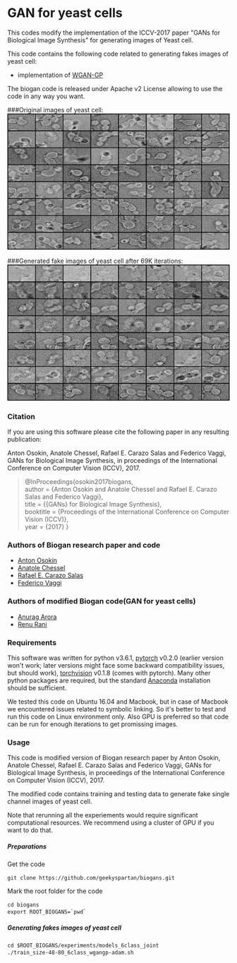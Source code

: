 # GAN for yeast cells
This codes modify the implementation of the ICCV-2017 paper "GANs for Biological Image Synthesis" for generating images of Yeast cell.

This code contains the following code related to generating fakes images of yeast cell:
- implementation of [WGAN-GP](https://github.com/igul222/improved_wgan_training)

The biogan code is released under Apache v2 License allowing to use the code in any way you want.


###Original images of yeast cell:
![Original yeast cell image](https://github.com/geekyspartan/biogans/blob/ec85df2c354e4154c23f933a8d3308310363d4ff/models/size-48-80_6class_wgangp-adam/original_image.png "Original yeast cell image")

###Generated fake images of yeast cell after 69K iterations:
![Generated image](https://github.com/geekyspartan/biogans/blob/5da606f51b5f5b091ca49c3e3bcecb3eb7275270/models/size-48-80_6class_wgangp-adam/fake_samples_69310_yeast_grayscale.png "Generated image after 69K iterations")


### Citation

If you are using this software please cite the following paper in any resulting publication:

Anton Osokin, Anatole Chessel, Rafael E. Carazo Salas and Federico Vaggi, GANs for Biological Image Synthesis, in proceedings of the International Conference on Computer Vision (ICCV), 2017.

>@InProceedings{osokin2017biogans,<br>
    author      = {Anton Osokin and Anatole Chessel and Rafael E. Carazo Salas and Federico Vaggi},<br>
    title       = {{GANs} for Biological Image Synthesis},<br>
    booktitle   = {Proceedings of the International Conference on Computer Vision (ICCV)},<br>
    year        = {2017} }

### Authors of Biogan research paper and code

* [Anton Osokin](http://www.di.ens.fr/~osokin/)
* [Anatole Chessel](https://scholar.google.com/citations?user=GC8aiVsAAAAJ&hl=en)
* [Rafael E. Carazo Salas](http://research-information.bristol.ac.uk/en/persons/rafael-e-carazo-salas(a7638b29-53e4-49ba-82b5-98b21d82f41f).html)
* [Federico Vaggi](https://scholar.google.it/citations?user=rgIbvJsAAAAJ&hl=en)

### Authors of modified Biogan code(GAN for yeast cells)

* [Anurag Arora](https://github.com/geekyspartan)
* [Renu Rani](https://github.com/techiepanda)


### Requirements

This software was written for python v3.6.1, [pytorch](http://pytorch.org/) v0.2.0 (earlier version won't work; later versions might face some backward compatibility issues, but should work), [torchvision](https://github.com/pytorch/vision)  v0.1.8 (comes with pytorch).
Many other python packages are required, but the standard [Anaconda](https://repo.continuum.io/archive/Anaconda3-4.4.0-Linux-x86_64.sh) installation should be sufficient.

We tested this code on Ubuntu 16.04 and Macbook, but in case of Macbook we encountered issues related to symbolic linking. So it's better to test and run this code on Linux environment only. Also GPU is preferred so that code can be run for enough iterations to get promissing images.

### Usage
This code is modified version of Biogan research paper by Anton Osokin, Anatole Chessel, Rafael E. Carazo Salas and Federico Vaggi, GANs for Biological Image Synthesis, in proceedings of the International Conference on Computer Vision (ICCV), 2017.

The modified code contains training and testing data to generate fake single channel images of yeast cell.

Note that rerunning all the experiements would require significant computational resources. We recommend using a cluster of GPU if you want to do that.

##### Preparations
Get the code
```
git clone https://github.com/geekyspartan/biogans.git
```
Mark the root folder for the code
```
cd biogans
export ROOT_BIOGANS=`pwd`
```
##### Generating fakes images of yeast cell
```
cd $ROOT_BIOGANS/experiments/models_6class_joint
./train_size-48-80_6class_wgangp-adam.sh
